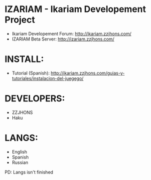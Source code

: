 IZARIAM - Ikariam Developement Project
======================================

* Ikariam Developement Forum: http://ikariam.zzjhons.com/
* IZARIAM Beta Server: http://izariam.zzjhons.com/

INSTALL:
========

* Tutorial (Spanish): http://ikariam.zzjhons.com/guias-y-tutoriales/instalacion-del-juegego/

DEVELOPERS:
===========

* ZZJHONS
* Haku

LANGS:
======

* English
* Spanish
* Russian

PD: Langs isn't finished